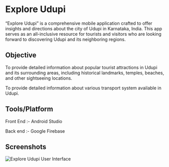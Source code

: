 
# Explore Udupi

“Explore Udupi” is a comprehensive mobile application crafted to offer insights and directions about the city of Udupi in Karnataka, India. This app serves as an all-inclusive resource for tourists and visitors who are looking forward to discovering Udupi and its neighboring regions.

## Objective
To provide detailed information about popular tourist attractions in Udupi and its surrounding areas, including historical landmarks, temples, beaches, and other sightseeing locations.

To provide detailed information about various transport system available in Udupi.


## Tools/Platform
Front End :- Android Studio

Back end :- Google Firebase

## Screenshots

![Explore Udupi User Interface](https://github.com/anishdevadiga/Explore-Udupi-user/assets/143006940/32192f66-b34a-4ccd-87db-b3e9102b74bf)

